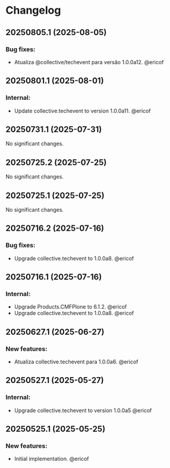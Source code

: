# Changelog

<!--
   You should *NOT* be adding new change log entries to this file.
   You should create a file in the news directory instead.
   For helpful instructions, please see:
   https://github.com/plone/plone.releaser/blob/master/ADD-A-NEWS-ITEM.rst
-->

<!-- towncrier release notes start -->

## 20250805.1 (2025-08-05)


### Bug fixes:

- Atualiza @collective/techevent para versão 1.0.0a12. @ericof 

## 20250801.1 (2025-08-01)


### Internal:

- Update collective.techevent to version 1.0.0a11. @ericof 

## 20250731.1 (2025-07-31)

No significant changes.


## 20250725.2 (2025-07-25)

No significant changes.


## 20250725.1 (2025-07-25)

No significant changes.


## 20250716.2 (2025-07-16)


### Bug fixes:

- Upgrade collective.techevent to 1.0.0a8. @ericof 

## 20250716.1 (2025-07-16)


### Internal:

- Upgrade Products.CMFPlone to 6.1.2. @ericof 
- Upgrade collective.techevent to 1.0.0a8. @ericof 

## 20250627.1 (2025-06-27)


### New features:

- Atualiza collective.techevent para 1.0.0a6. @ericof 

## 20250527.1 (2025-05-27)


### Internal:

- Upgrade collective.techevent to version 1.0.0a5 @ericof 

## 20250525.1 (2025-05-25)


### New features:

- Initial implementation. @ericof
